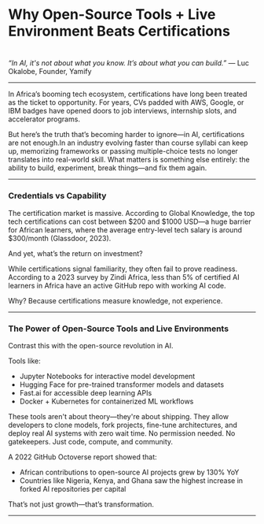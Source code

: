 # Why Open-Source Tools + Live Environment Beats Certifications
#

*“In AI, it's not about what you know. It’s about what you can build.”*
— Luc Okalobe, Founder, Yamify

---

In Africa’s booming tech ecosystem, certifications have long been treated as the ticket to opportunity. For years, CVs padded with AWS, Google, or IBM badges have opened doors to job interviews, internship slots, and accelerator programs.

But here’s the truth that’s becoming harder to ignore—in AI, certifications are not enough.In an industry evolving faster than course syllabi can keep up, memorizing frameworks or passing multiple-choice tests no longer translates into real-world skill. What matters is something else entirely: the ability to build, experiment, break things—and fix them again.

---
### Credentials vs Capability

The certification market is massive. According to Global Knowledge, the top tech certifications can cost between $200 and $1000 USD—a huge barrier for African learners, where the average entry-level tech salary is around $300/month (Glassdoor, 2023).

And yet, what’s the return on investment?

While certifications signal familiarity, they often fail to prove readiness. According to a 2023 survey by Zindi Africa, less than 5% of certified AI learners in Africa have an active GitHub repo with working AI code.

Why? Because certifications measure knowledge, not experience.

---

### The Power of Open-Source Tools and Live Environments

Contrast this with the open-source revolution in AI.

Tools like:

 - Jupyter Notebooks for interactive
   model development
 - Hugging Face for pre-trained
   transformer models and datasets
 - Fast.ai for accessible deep learning APIs
 - Docker + Kubernetes for containerized ML       workflows

These tools aren't about theory—they're about shipping. They allow developers to clone models, fork projects, fine-tune architectures, and deploy real AI systems with zero wait time. No permission needed. No gatekeepers. Just code, compute, and community.

A 2022 GitHub Octoverse report showed that:
 
 - African contributions to open-source AI projects grew by 130% YoY
 - Countries like Nigeria, Kenya, and Ghana saw the highest increase in forked AI repositories per capital

That’s not just growth—that’s transformation.

---
